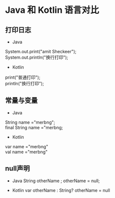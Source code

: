 # Java 和 Kotlin 语言对比
## 打印日志
+ Java

System.out.print("amit Sheckeer");</br>
System.out.println("换行打印");
+ Kotlin

print("普通打印");</br>
println("换行打印");

## 常量与变量
+ Java

String name ="merbng";</br>
final String name ="merbng;
+ Kotlin

var name ="merbng"</br>
val name ="merbng"

## null声明
+ Java
String otherName ;
otherName = null;

+ Kotlin
var otherName : String?
otherName = null

